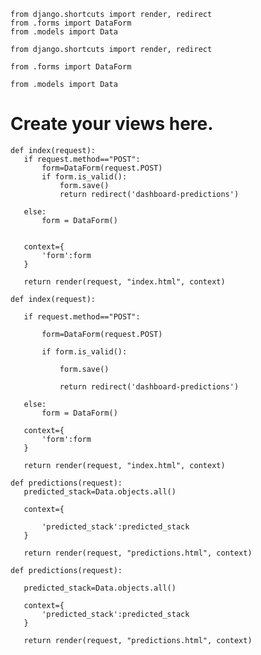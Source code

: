  ```python3
from django.shortcuts import render, redirect
from .forms import DataForm
from .models import Data
 ```

 ```python3
from django.shortcuts import render, redirect
 ```

 ```python3
from .forms import DataForm
 ```

 ```python3
from .models import Data
 ```

# Create your views here.
 ```python3
def index(request):
    if request.method=="POST":
        form=DataForm(request.POST)
        if form.is_valid():
            form.save()
            return redirect('dashboard-predictions')  

    else:
        form = DataForm()

    
    context={
        'form':form
    }

    return render(request, "index.html", context) 
 ```

 ```python3
def index(request):
 ```

 ```python3
    if request.method=="POST":
 ```

 ```python3
        form=DataForm(request.POST)
 ```

 ```python3
        if form.is_valid():
 ```

 ```python3
            form.save()
 ```

 ```python3
            return redirect('dashboard-predictions')  
 ```

 ```python3
    else:
        form = DataForm()
 ```

 ```python3
    context={
        'form':form
    }
 ```

 ```python3
    return render(request, "index.html", context) 
 ```

 ```python3
def predictions(request):
    predicted_stack=Data.objects.all()

    context={

        'predicted_stack':predicted_stack
    }

    return render(request, "predictions.html", context)
 ```

 ```python3
def predictions(request):
 ```

 ```python3
    predicted_stack=Data.objects.all()
 ```

 ```python3
    context={
        'predicted_stack':predicted_stack
    }
 ```

 ```python3
    return render(request, "predictions.html", context)
 ```
